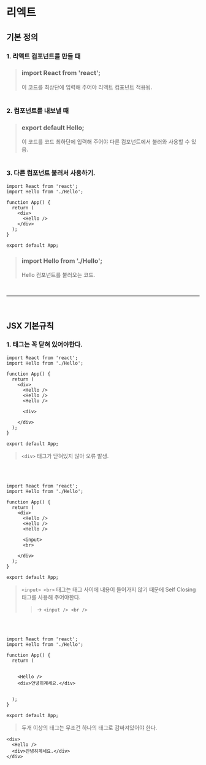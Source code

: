 # 리엑트

## 기본 정의

### 1. 리액트 컴포넌트를 만들 때 

> ### **import React from 'react';**
> 이 코드를 최상단에 입력해 주어야 리액트 컴포넌트 적용됨.

#

### 2. 컴포넌트를 내보낼 때

> ### **export default Hello;**
> 이 코드를 코드 최하단에 입력해 주어야 다른 컴포넌트에서 불러와 사용할 수 있음.

#

### 3. 다른 컴포넌트 불러서 사용하기.

```
import React from 'react';
import Hello from './Hello';

function App() {
  return (
    <div>
      <Hello />
    </div>
  );
}

export default App;
```
> ### **import Hello from './Hello';**  
> Hello 컴포넌트를 불러오는 코드.


<br />

- - -
<br />

## JSX 기본규칙

### 1. 태그는 꼭 닫혀 있어야한다.
```
import React from 'react';
import Hello from './Hello';

function App() {
  return (
    <div>
      <Hello />
      <Hello />
      <Hello />

      <div>

    </div>
  );
}

export default App;
```
> `<div>` 태그가 닫혀있지 않아 오류 발생.

<br/>
<br />

```
import React from 'react';
import Hello from './Hello';

function App() {
  return (
    <div>
      <Hello />
      <Hello />
      <Hello />

      <input>
      <br>

    </div>
  );
}

export default App;
```
> `<input> <br>` 태그는 태그 사이에 내용이 들어가지 않기 때문에 Self Closing 태그를 사용해 주어야한다.  
> > -> `<input /> <br />`

<br />
<br />


```
import React from 'react';
import Hello from './Hello';

function App() {
  return (


    <Hello />
    <div>안녕히계세요.</div>


  );
}

export default App;
```

> 두개 이상의 태그는 무조건 하나의 태그로 감싸져있어야 한다.
```
<div>
  <Hello />
  <div>안녕히계세요.</div>
</div>
```


